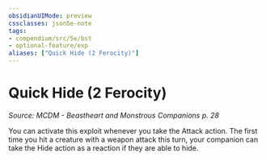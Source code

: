 ```yaml
---
obsidianUIMode: preview
cssclasses: json5e-note
tags:
- compendium/src/5e/bst
- optional-feature/exp
aliases: ["Quick Hide (2 Ferocity)"]
---
```

# Quick Hide (2 Ferocity)
*Source: MCDM - Beastheart and Monstrous Companions p. 28* 

You can activate this exploit whenever you take the Attack action. The first time you hit a creature with a weapon attack this turn, your companion can take the Hide action as a reaction if they are able to hide.